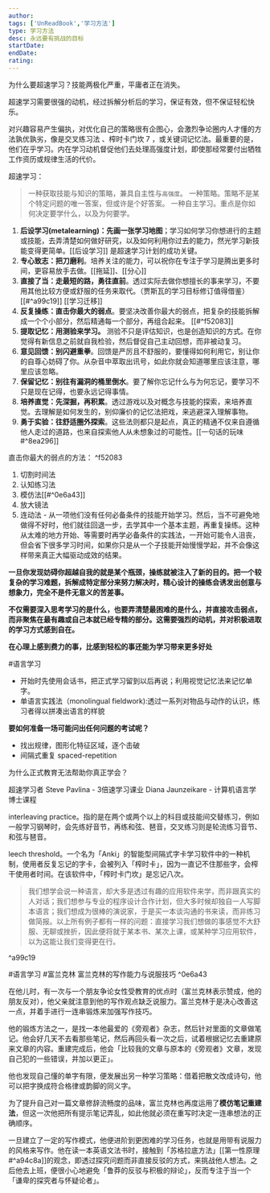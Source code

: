 ```yaml
---
author: 
tags: ['UnReadBook','学习方法']
type: 学习方法
desc: 永远要有挑战的目标
startDate: 
endDate:
rating: 
---
```


为什么要超速学习？技能两极化严重，平庸者正在消失。



超速学习需要很强的动机，经过拆解分析后的学习，保证有效，但不保证轻松快乐。

对兴趣容易产生偏执，对优化自己的策略很有企图心，会激烈争论圈内人才懂的方法孰优孰劣，像是交叉练习法 、榨时卡门坎 7 ，或关键词记忆法。最重要的是，他们在乎学习。内在学习动机督促他们去处理高强度计划，即使那经常要付出牺牲工作资历或规律生活的代价。


超速学习：
>一种获取技能与知识的策略，兼具自主性与`高强度`。
>一种策略。策略不是某个特定问题的唯一答案，但或许是个好答案。
>一种自主学习。重点是你如何决定要学什么，以及为何要学。


1. **后设学习(metalearning)：先画一张学习地图**；学习如何学习你想进行的主题或技能，去弄清楚如何做好研究，以及如何利用你过去的能力，然光学习新技能变得更简单。[[后设学习]] 是超速学习计划的成功关键。
2. **专心致志：把刀磨利**。培养关注的能力，可以祝你在专注于学习是腾出更多时间，更容易放手去做。[[拖延]]、[[分心]]
3. **直接了当：走最短的路，勇往直前**。透过实际去做你想擅长的事来学习，不要用其他比较方便或舒服的任务来取代。（贾斯瓦的学习目标修订值得借鉴）[[#^a99c19]]  [[学习迁移]]
4. **反复操练：直击你最大的弱点**。要坚决改善你最大的弱点，把复杂的技能拆解成一个个小部分，然后精通每一个部分，再组合起来。 [[#^f52083]]
5. **提取记忆：用测验来学习。** 测验不只是评估知识，也是创造知识的方式。在你觉得有新信息之前就自我检验，然后督促自己主动回想，而非被动复习。
6. **意见回馈：别闪避重拳**。回馈是严厉且不舒服的，要懂得如何利用它，别让你的自尊心妨碍了你。从杂音中萃取出讯号，如此你就会知道哪里应该注意，哪里应该忽略。
7. **保留记忆：别往有漏洞的桶里倒水**。要了解你忘记什么与为何忘记，要学习不只是现在记得，也要永远记得事情。
8. **培养直觉：先深掘，再积累**。透过游戏以及对概念与技能的探索，来培养直觉。去理解是如何发生的，别仰廉价的记忆法把戏，来逃避深入理解事物。
9. **勇于实验：往舒适圈外探索**。这些法则都只是起点，真正的精通不仅来自遵循他人走过的道路，也来自探索他人从未想象过的可能性。[[一句话的玩味#^8ea296]]


直击你最大的弱点的方法： ^f52083
1. 切割时间法
2. 认知练习法 
3. 模仿法[[#^0e6a43]]
4. 放大镜法 
5. 连动法 - 从一项他们没有任何必备条件的技能开始学习。然后，当不可避免地做得不好时，他们就往回退一步，去学其中一个基本主题，再重复操练。这种从太难的地方开始、等需要时再学必备条件的实践法，一开始可能令人沮丧，但会省下很多学习时间，如果你只是从一个子技能开始慢慢学起，并不会像这样带来真正大幅驱动成效的结果。

**一旦你发现妨碍你超越自我的就是某个瓶颈，操练就被注入了新的目的。把一个较复杂的学习难题，拆解成特定部分来努力解决时，精心设计的操练会诱发出创意与想象力，完全不是件无意义的苦差事。**

**不仅需要深入思考学习的是什么，也要弄清楚最困难的是什么，并直接攻击弱点，而非聚焦在最有趣或自己本就已经专精的部分。这需要强烈的动机，并对积极进取的学习方式感到自在。**

**在心理上感到费力的事，比感到轻松的事还能为学习带来更多好处**


#语言学习
- 开始时先使用会话书，把正式学习留到以后再说；利用视觉记忆法来记忆单字。
- 单语言实践法（monolingual fieldwork):透过一系列对物品与动作的认识，练习者得以拼凑出语言的样貌


**要如何准备一场可能问出任何问题的考试呢？**

- 找出规律，图形化特征区域，逐个击破
- 间隔式重复 spaced-repetition


为什么正式教育无法帮助你真正学会？






超速学习者
Steve Pavlina - 3倍速学习课业
Diana Jaunzeikare - 计算机语言学博士课程





interleaving practice。指的是在两个或两个以上的科目或技能间交替练习，例如一般学习钢琴时，会先练好音节，再练和弦、琶音，交叉练习则是轮流练习音节、和弦与琶音。

leech threshold。一个名为「Anki」的智能型间隔式字卡学习软件中的一种机制，使用者反复忘记的字卡，会被列入「榨时卡」，因为一直记不住那些字，会榨干使用者时间。在该软件中，「榨时卡门坎」是忘记八次。



>我们想学会说一种语言，却大多是透过有趣的应用软件来学，而非跟真实的人对话；我们想参与专业的程序设计合作计划，但大多时候却独自一人写脚本语言；我们想成为很棒的演说家，于是买一本谈沟通的书来读，而非练习做简报。以上所有例子都有一样的问题：直接学习我们想做的事感觉不大舒服、无聊或挫折，因此便将就于某本书、某次上课，或某种学习应用软件，以为这能让我们变得更在行。

^a99c19

#语言学习 #富兰克林 
富兰克林的写作能力与说服技巧 ^0e6a43

在他儿时，有一次与一个朋友争论女性受教育的优点时（富兰克林表示赞成，他的朋友反对），他父亲就注意到他的写作观点缺乏说服力。富兰克林于是决心改善这一点，并着手进行一连串锻炼来加强写作技巧。

他的锻炼方法之一，是找一本他最爱的《旁观者》杂志，然后针对里面的文章做笔记。他会好几天不去看那些笔记，然后再回头看一次之后，试着根据记忆去重建原来文章的内容。重建完成后，他会「比较我的文章与原本的《旁观者》文章，发现自己犯的一些错误，并加以更正」。

他也发现自己懂的单字有限，便发展出另一种学习策略：借着把散文改成诗句，他可以把字换成符合格律或韵脚的同义字。

为了提升自己对一篇文章修辞流畅度的品味，富兰克林也再度运用了**模仿笔记重建法**，但这一次他把所有提示笔记弄乱，如此他就必须在重写时决定一连串想法的正确顺序。

一旦建立了一定的写作模式，他便进阶到更困难的学习任务，也就是用带有说服力的风格来写作。他在读一本英语文法书时，接触到「苏格拉底方法」[[第一性原理#^a94c8a]]的观念，即透过探究问题而非直接反驳的方式，来挑战他人想法。之后他去上班，便很小心地避免「鲁莽的反驳与积极的辩论」，反而专注于当一个「谦卑的探究者与怀疑论者」。





